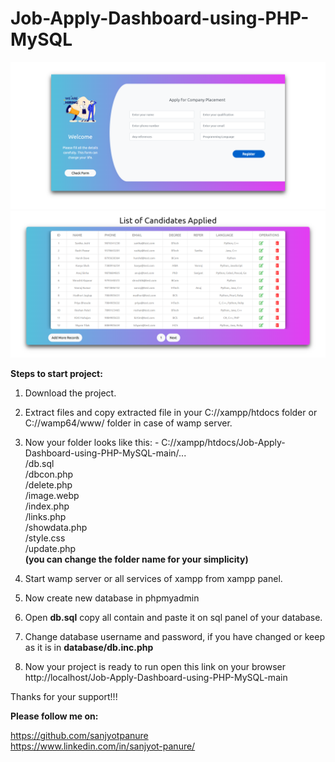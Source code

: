 # Job-Apply-Dashboard-using-PHP-MySQL

<div align="center">
    <img src="https://github.com/sanjyotpanure/Job-Apply-Dashboard-using-PHP-MySQL/blob/main/dashboard_screenshot1.PNG" alt="Screenshot" />
</div>
<div align="center">
    <img src="https://github.com/sanjyotpanure/Job-Apply-Dashboard-using-PHP-MySQL/blob/main/dashboard_screenshot2.PNG" alt="Screenshot" />
</div>

**Steps to start project:**

1. Download the project.
2. Extract files and copy extracted file in your C://xampp/htdocs folder or C://wamp64/www/ folder in case of wamp server.
3. Now your folder looks like this: - 
    C://xampp/htdocs/Job-Apply-Dashboard-using-PHP-MySQL-main/...</br>
                                                              /db.sql</br>
                                                              /dbcon.php</br>
                                                              /delete.php</br>
                                                              /image.webp</br>
                                                              /index.php</br>
                                                              /links.php</br>
                                                              /showdata.php</br>
                                                              /style.css</br>
                                                              /update.php</br>
    **(you can change the folder name for your simplicity)**
                                                             
4. Start wamp server or all services of xampp from xampp panel.
5. Now create new database in phpmyadmin
6. Open **db.sql** copy all contain and paste it on sql panel of your database. </br>
7. Change database username and password, if you have changed or keep as it is in **database/db.inc.php**
8. Now your project is ready to run
    open this link on your browser http://localhost/Job-Apply-Dashboard-using-PHP-MySQL-main
    
Thanks for your support!!!

**Please follow me on:**

https://github.com/sanjyotpanure  </br> 
https://www.linkedin.com/in/sanjyot-panure/  </br>
